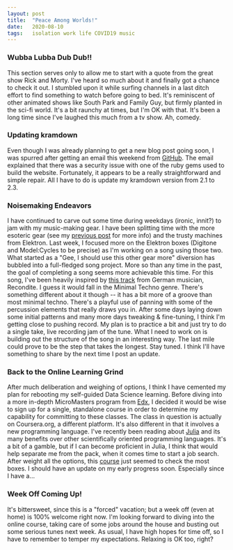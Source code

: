 ```yaml
---
layout: post
title:  "Peace Among Worlds!"
date:   2020-08-10
tags:   isolation work life COVID19 music
---
```

### Wubba Lubba Dub Dub!!

This section serves only to allow me to start with a quote from the great show Rick and Morty. I've heard so much about it and finally got a chance to check it out. I stumbled upon it while surfing channels in a last ditch effort to find something to watch before going to bed. It's reminiscent of other animated shows like South Park and Family Guy, but firmly planted in the sci-fi world. It's a bit raunchy at times, but I'm OK with that. It's been a long time since I've laughed this much from a tv show. Ah, comedy.

### Updating kramdown

Even though I was already planning to get a new blog post going soon, I was spurred after getting an email this weekend from [GitHub](https://www.github.com). The email explained that there was a security issue with one of the ruby gems used to build the website. Fortunately, it appears to be a really straightforward and simple repair. All I have to do is update my kramdown version from 2.1 to 2.3.

### Noisemaking Endeavors

I have continued to carve out some time during weekdays (ironic, innit?) to jam with my music-making gear. I have been splitting time with the more esoteric gear (see my [previous post](http://c0ldfashioned.net/2020/07/24/CoronaVirus10.html) for more info) and the trusty machines from Elektron. Last week, I focused more on the Elektron boxes (Digitone and Model:Cycles to be precise) as I'm working on a song using those two. What started as a "Gee, I should use this other gear more" diversion has bubbled into a full-fledged song project. More so than any time in the past, the goal of completing a song seems more achievable this time. For this song, I've been heavily inspired by [this track](https://recondite-music.bandcamp.com/track/equal-bonus-track) from German musician, Recondite. I guess it would fall in the Minimal Techno genre. There's something different about it though -- it has a bit more of a groove than most minimal techno. There's a playful use of panning with some of the percussion elements that really draws you in. After some days laying down some initial patterns and many more days tweaking & fine-tuning, I think I'm getting close to pushing record. My plan is to practice a bit and just try to do a single take, live recording jam of the tune. What I need to work on is building out the structure of the song in an interesting way. The last mile could prove to be the step that takes the longest. Stay tuned. I think I'll have something to share by the next time I post an update.

### Back to the Online Learning Grind

After much deliberation and weighing of options, I think I have cemented my plan for rebooting my self-guided Data Science learning. Before diving into a more in-depth MicroMasters program from [Edx](http://www.edx.org), I decided it would be wise to sign up for a single, standalone course in order to determine my capability for committing to these classes. The class in question is actually on Coursera.org, a different platform. It's also different in that it involves a new programming language. I've recently been reading about [Julia](https://julialang.org/) and its many benefits over other scientifically oriented programming languages. It's a bit of a gamble, but if I can become proficient in Julia, I think that would help separate me from the pack, when it comes time to start a job search. After weight all the options, this [course](https://www.coursera.org/learn/julia-programming?) just seemed to check the most boxes. I should have an update on my early progress soon. Especially since I have a...

### Week Off Coming Up!

It's bittersweet, since this is a "forced" vacation; but a week off (even at home) is 100% welcome right now. I'm looking forward to diving into the online course, taking care of some jobs around the house and busting out some serious tunes next week. As usual, I have high hopes for time off, so I have to remember to temper my expectations. Relaxing is OK too, right?
